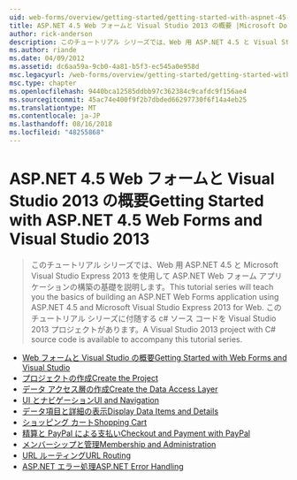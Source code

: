 ```yaml
---
uid: web-forms/overview/getting-started/getting-started-with-aspnet-45-web-forms/index
title: ASP.NET 4.5 Web フォームと Visual Studio 2013 の概要 |Microsoft Docs
author: rick-anderson
description: このチュートリアル シリーズでは、Web 用 ASP.NET 4.5 と Visual Studio 2013 Express を使用して ASP.NET Web フォーム アプリケーションの構築の基礎を説明します。 できる Visua.
ms.author: riande
ms.date: 04/09/2012
ms.assetid: dc6aa59a-9cb0-4a81-b5f3-ec545a0e958d
msc.legacyurl: /web-forms/overview/getting-started/getting-started-with-aspnet-45-web-forms
msc.type: chapter
ms.openlocfilehash: 9440bca12585ddbb97c362384c9cafdc9f156ae4
ms.sourcegitcommit: 45ac74e400f9f2b7dbded66297730f6f14a4eb25
ms.translationtype: MT
ms.contentlocale: ja-JP
ms.lasthandoff: 08/16/2018
ms.locfileid: "48255868"
---
```

<a name="getting-started-with-aspnet-45-web-forms-and-visual-studio-2013"></a><span data-ttu-id="df3f1-104">ASP.NET 4.5 Web フォームと Visual Studio 2013 の概要</span><span class="sxs-lookup"><span data-stu-id="df3f1-104">Getting Started with ASP.NET 4.5 Web Forms and Visual Studio 2013</span></span>
====================
> <span data-ttu-id="df3f1-105">このチュートリアル シリーズでは、Web 用 ASP.NET 4.5 と Microsoft Visual Studio Express 2013 を使用して ASP.NET Web フォーム アプリケーションの構築の基礎を説明します。</span><span class="sxs-lookup"><span data-stu-id="df3f1-105">This tutorial series will teach you the basics of building an ASP.NET Web Forms application using ASP.NET 4.5 and Microsoft Visual Studio Express 2013 for Web.</span></span> <span data-ttu-id="df3f1-106">このチュートリアル シリーズに付随する c# ソース コードを Visual Studio 2013 プロジェクトがあります。</span><span class="sxs-lookup"><span data-stu-id="df3f1-106">A Visual Studio 2013 project with C# source code is available to accompany this tutorial series.</span></span>


- [<span data-ttu-id="df3f1-107">Web フォームと Visual Studio の概要</span><span class="sxs-lookup"><span data-stu-id="df3f1-107">Getting Started with Web Forms and Visual Studio</span></span>](introduction-and-overview.md)
- [<span data-ttu-id="df3f1-108">プロジェクトの作成</span><span class="sxs-lookup"><span data-stu-id="df3f1-108">Create the Project</span></span>](create-the-project.md)
- [<span data-ttu-id="df3f1-109">データ アクセス層の作成</span><span class="sxs-lookup"><span data-stu-id="df3f1-109">Create the Data Access Layer</span></span>](create_the_data_access_layer.md)
- [<span data-ttu-id="df3f1-110">UI とナビゲーション</span><span class="sxs-lookup"><span data-stu-id="df3f1-110">UI and Navigation</span></span>](ui_and_navigation.md)
- [<span data-ttu-id="df3f1-111">データ項目と詳細の表示</span><span class="sxs-lookup"><span data-stu-id="df3f1-111">Display Data Items and Details</span></span>](display_data_items_and_details.md)
- [<span data-ttu-id="df3f1-112">ショッピング カート</span><span class="sxs-lookup"><span data-stu-id="df3f1-112">Shopping Cart</span></span>](shopping-cart.md)
- [<span data-ttu-id="df3f1-113">精算と PayPal による支払い</span><span class="sxs-lookup"><span data-stu-id="df3f1-113">Checkout and Payment with PayPal</span></span>](checkout-and-payment-with-paypal.md)
- [<span data-ttu-id="df3f1-114">メンバーシップと管理</span><span class="sxs-lookup"><span data-stu-id="df3f1-114">Membership and Administration</span></span>](membership-and-administration.md)
- [<span data-ttu-id="df3f1-115">URL ルーティング</span><span class="sxs-lookup"><span data-stu-id="df3f1-115">URL Routing</span></span>](url-routing.md)
- [<span data-ttu-id="df3f1-116">ASP.NET エラー処理</span><span class="sxs-lookup"><span data-stu-id="df3f1-116">ASP.NET Error Handling</span></span>](aspnet-error-handling.md)

